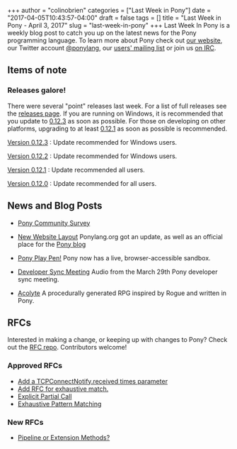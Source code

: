 +++
author = "colinobrien"
categories = ["Last Week in Pony"]
date = "2017-04-05T10:43:57-04:00"
draft = false
tags = []
title = "Last Week in Pony - April 3, 2017"
slug = "last-week-in-pony"
+++
Last Week In Pony is a weekly blog post to catch you up on the latest news for
the Pony programming language. To learn more about Pony check out [our website](ponylang.org), our Twitter account [@ponylang](https://twitter.com/ponylang), our [users' mailing list](https://pony.groups.io/g/user) or join us [on IRC](https://webchat.freenode.net/?channels=%23ponylang).
<!--more-->

## Items of note

### Releases galore!

There were several "point" releases last week. For a list of full releases see the [releases page](http://www.ponylang.org/categories/release/). If you are running on Windows, it is recommended that you update to [0.12.3](http://www.ponylang.org/blog/2017/04/0.12.3-released/) as soon as possible. For those on developing on other platforms, upgrading to at least [0.12.1](http://www.ponylang.org/blog/2017/04/0.12.1-released/) as soon as possible is recommended.

[Version 0.12.3](http://www.ponylang.org/blog/2017/04/0.12.3-released/)
: Update recommended for Windows users.
  
[Version 0.12.2](http://www.ponylang.org/blog/2017/04/0.12.2-released/)
: Update recommended for Windows users.

[Version 0.12.1](http://www.ponylang.org/blog/2017/04/0.12.1-released/)
: Update recommended all users.

[Version 0.12.0](http://www.ponylang.org/blog/2017/04/0.12.0-released/)
: Update recommended for all users.

## News and Blog Posts

- [Pony Community Survey](https://docs.google.com/forms/d/e/1FAIpQLScBNr5dPPCVYchRukAm-sFR3wipndVJiua3xHr8CslohVFRlg/viewform?c=0&w=1&usp=send_form)

- [New Website Layout](http://www.ponylang.org/) Ponylang.org got an update, as well as an official place for the [Pony blog](http://www.ponylang.org/blog/)

- [Pony Play Pen!](http://pony-playpen.lietar.net/) Pony now has a live, browser-accessible sandbox.

- [Developer Sync Meeting](https://pony.groups.io/g/dev/files/Pony%20Sync/March%2029,%202017) Audio from the March 29th Pony developer sync meeting.

- [Acolyte](https://github.com/jtfmumm/acolyte) A procedurally generated RPG inspired by Rogue and written in Pony.

## RFCs

Interested in making a change, or keeping up with changes to Pony? Check out the [RFC repo](https://github.com/ponylang/rfcs). Contributors welcome!

### Approved RFCs

- [Add a TCPConnectNotify.received times parameter](https://github.com/ponylang/rfcs/pull/85)
- [Add RFC for exhaustive match.](https://github.com/ponylang/rfcs/pull/86)
- [Explicit Partial Call](https://github.com/ponylang/rfcs/pull/82)
- [Exhaustive Pattern Matching](https://github.com/ponylang/rfcs/pull/86)

### New RFCs
  
- [Pipeline or Extension Methods?](https://github.com/ponylang/rfcs/issues/89)
